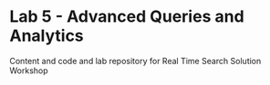# Lab 5 - Advanced Queries and Analytics
Content and code and lab repository for Real Time Search Solution Workshop

